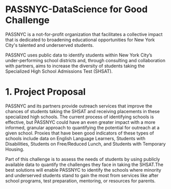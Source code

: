 # PASSNYC-DataScience for Good Challenge

PASSNYC is a not-for-profit organization that facilitates a collective impact that is dedicated to broadening educational opportunities for New York City's talented and underserved students. 


PASSNYC uses public data to identify students within New York City’s under-performing school districts and, through consulting and collaboration with partners, aims to increase the diversity of students taking the Specialized High School Admissions Test (SHSAT). 

# 1. Project Proposal

PASSNYC and its partners provide outreach services that improve the chances of students taking the SHSAT and receiving placements in these specialized high schools. The current process of identifying schools is effective, but PASSNYC could have an even greater impact with a more informed, granular approach to quantifying the potential for outreach at a given school. Proxies that have been good indicators of these types of schools include data on English Language Learners, Students with Disabilities, Students on Free/Reduced Lunch, and Students with Temporary Housing.


Part of this challenge is to assess the needs of students by using publicly available data to quantify the challenges they face in taking the SHSAT.The best solutions will enable PASSNYC to identify the schools where minority and underserved students stand to gain the most from services like after school programs, test preparation, mentoring, or resources for parents.
